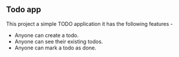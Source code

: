 ## Todo app

This project a simple TODO application
it has the following features -

- Anyone can create a todo.
- Anyone can see their existing todos.
- Anyone can mark a todo as done.